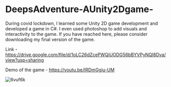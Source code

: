 # DeepsAdventure-AUnity2Dgame-
During covid lockdown, I learned some Unity 2D game development and developed a game in C#. I even used photoshop to add visuals and interactivity to the game. If you have reached here, please consider downloading my final version of the game. 

Link - https://drive.google.com/file/d/1oLC26dZcePWQiUODG56bBYVPyNQl8Dva/view?usp=sharing

Demo of the game - https://youtu.be/IRDmGgiu-UM




![6vuf6k](https://user-images.githubusercontent.com/48095548/194117653-f8555ce9-5280-4e0a-8cfd-a4e169222bca.gif)
